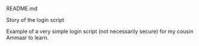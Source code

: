README.md

Story of the login script

Example of a very simple login script (not necessarily secure) for my cousin Ammaar to learn.
